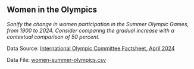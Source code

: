 ## Women in the Olympics

_Sonify the change in women participation in the Summer Olympic Games, from 1900 to 2024. Consider comparing the gradual increase with a contextual comparison of 50 percent._

Data Source: [International Olympic Committee Factsheet, April 2024](https://stillmed.olympics.com/media/Documents/Olympic-Movement/Factsheets/Women-in-the-Olympic-Movement.pdf)

Data File: [women-summer-olympics.csv](https://github.com/awalmer/Sonification-Exercises/blob/main/Women%20in%20the%20Oympics/women-summer-olympics.csv)

